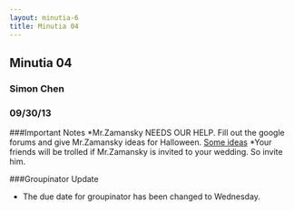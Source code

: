 ```yaml
---
layout: minutia-6
title: Minutia 04
---
```


## Minutia 04
### Simon Chen
### 09/30/13

###Important Notes
*Mr.Zamansky NEEDS OUR HELP. Fill out the google forums and give Mr.Zamansky ideas for Halloween.
[Some ideas](http://www.reddit.com/search?q=adult+halloween+costume+ideas)
*Your friends will be trolled if Mr.Zamansky is invited to your wedding. So invite him. 
     

###Groupinator Update
* The due date for groupinator has been changed to Wednesday.		